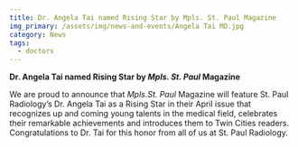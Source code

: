 ```yaml
---
title: Dr. Angela Tai named Rising Star by Mpls. St. Paul Magazine
img_primary: /assets/img/news-and-events/Angela Tai MD.jpg
category: News
tags:
  - doctors
---
```

<p><strong>Dr. Angela Tai named Rising Star by <i>Mpls. St. Paul</i> Magazine</strong></p><p>We are proud to announce that <i>Mpls.St. Paul</i> Magazine will feature St. Paul Radiology’s Dr. Angela Tai as a Rising Star in their April issue that recognizes up and coming young talents in the medical field, celebrates their remarkable achievements and introduces them to Twin Cities readers.  Congratulations to Dr. Tai for this honor from all of us at St. Paul Radiology.</p>